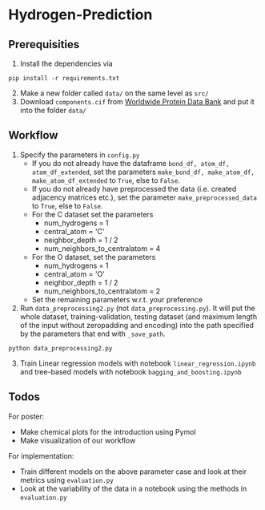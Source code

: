 # Hydrogen-Prediction

## Prerequisities

1. Install the dependencies via
```
pip install -r requirements.txt
```
2. Make a new folder called ```data/``` on the same level as ```src/```
3. Download ```components.cif``` from [Worldwide Protein Data Bank](http://www.wwpdb.org/data/ccd) and put it into the folder ```data/```

## Workflow

1. Specify the parameters in ```config.py```
    - If you do not already have the dataframe ```bond_df, atom_df, atom_df_extended```, set the parameters ```make_bond_df, make_atom_df, make_atom_df_extended``` to ```True```, else to ```False```.
    - If you do not already have preprocessed the data (i.e. created adjacency matrices etc.), set the parameter ```make_preprocessed_data``` to ```True```, else to ```False```.
    - For the C dataset set the parameters
        - num_hydrogens = 1
        - central_atom = 'C'
        - neighbor_depth = 1 / 2
        - num_neighbors_to_centralatom = 4
    - For the O dataset, set the parameters
        - num_hydrogens = 1
        - central_atom = 'O'
        - neighbor_depth = 1 / 2
        - num_neighbors_to_centralatom = 2 
    - Set the remaining parameters w.r.t. your preference
2. Run ```data_preprocessing2.py``` (not ```data_preprocessing.py```). It will put the whole dataset, training-validation, testing dataset (and maximum length of the input without zeropadding and encoding) into the path specified by the parameters that end with ```_save_path```.
```
python data_preprocessing2.py
```


3. Train Linear regression models with notebook ```linear_regression.ipynb``` and tree-based models with notebook ```bagging_and_boosting.ipynb```

## Todos

For poster:
- Make chemical plots for the introduction using Pymol
- Make visualization of our workflow

For implementation:
- Train different models on the above parameter case and look at their metrics using ```evaluation.py```
- Look at the variability of the data in a notebook using the methods in ```evaluation.py```